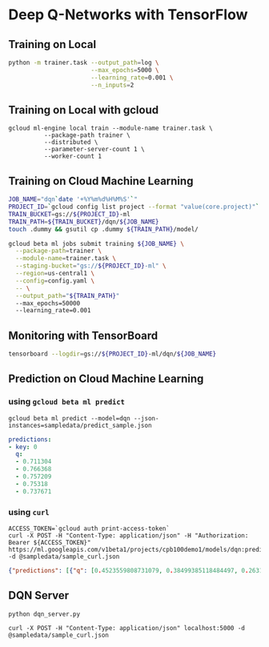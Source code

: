 # Deep Q-Networks with TensorFlow

## Training on Local

```sh
python -m trainer.task --output_path=log \
                       --max_epochs=5000 \
                       --learning_rate=0.001 \
                       --n_inputs=2
```

## Training on Local with gcloud

```
gcloud ml-engine local train --module-name trainer.task \
          --package-path trainer \
          --distributed \
          --parameter-server-count 1 \
          --worker-count 1
```

## Training on Cloud Machine Learning

```sh
JOB_NAME="dqn`date '+%Y%m%d%H%M%S'`"
PROJECT_ID=`gcloud config list project --format "value(core.project)"`
TRAIN_BUCKET=gs://${PROJECT_ID}-ml
TRAIN_PATH=${TRAIN_BUCKET}/dqn/${JOB_NAME}
touch .dummy && gsutil cp .dummy ${TRAIN_PATH}/model/

gcloud beta ml jobs submit training ${JOB_NAME} \
  --package-path=trainer \
  --module-name=trainer.task \
  --staging-bucket="gs://${PROJECT_ID}-ml" \
  --region=us-central1 \
  --config=config.yaml \
  -- \
  --output_path="${TRAIN_PATH}"
  --max_epochs=50000
  --learning_rate=0.001
```

## Monitoring with TensorBoard

```sh
tensorboard --logdir=gs://${PROJECT_ID}-ml/dqn/${JOB_NAME}
```

## Prediction on Cloud Machine Learning

### using `gcloud beta ml predict`

```
gcloud beta ml predict --model=dqn --json-instances=sampledata/predict_sample.json
```

```yaml
predictions:
- key: 0
  q:
  - 0.711304
  - 0.766368
  - 0.757209
  - 0.75318
  - 0.737671
```

### using `curl`

```
ACCESS_TOKEN=`gcloud auth print-access-token`
curl -X POST -H "Content-Type: application/json" -H "Authorization: Bearer ${ACCESS_TOKEN}" https://ml.googleapis.com/v1beta1/projects/cpb100demo1/models/dqn:predict -d @sampledata/sample_curl.json
```

```json
{"predictions": [{"q": [0.4523559808731079, 0.38499385118484497, 0.26314204931259155, 0.6228029131889343, 0.5784728527069092], "key": 0}]} 
```

## DQN Server

```
python dqn_server.py
```

```
curl -X POST -H "Content-Type: application/json" localhost:5000 -d @sampledata/sample_curl.json
```